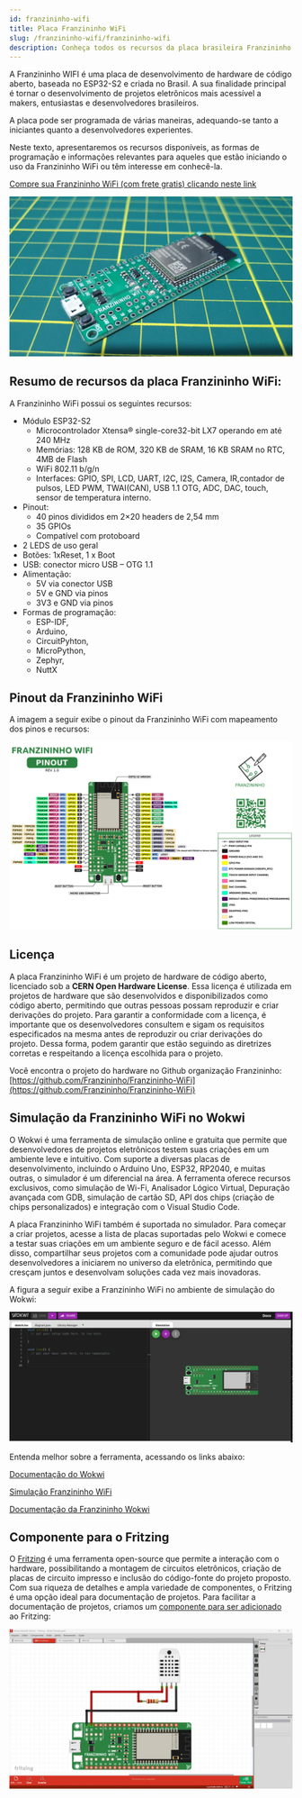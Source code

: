 ```yaml
---
id: franzininho-wifi
title: Placa Franzininho WiFi
slug: /franzininho-wifi/franzininho-wifi
description: Conheça todos os recursos da placa brasileira Franzininho WiFi. Vem ESP32-S2 e pode ser usada de iniciantes a desenvolvedores experientes.
---
```


A Franzininho WIFI é uma placa de desenvolvimento de hardware de código aberto, baseada no ESP32-S2 e criada no Brasil. A sua finalidade principal é tornar o desenvolvimento de projetos eletrônicos mais acessível a makers, entusiastas e desenvolvedores brasileiros.

A placa pode ser programada de várias maneiras, adequando-se tanto a iniciantes quanto a desenvolvedores experientes.

Neste texto, apresentaremos os recursos disponíveis, as formas de programação e informações relevantes para aqueles que estão iniciando o uso da Franzininho WiFi ou têm interesse em conhecê-la.

[Compre sua Franzininho WiFi (com frete gratis) clicando neste link](https://sacola.pagseguro.uol.com.br/e9bdf81f-339f-4b36-951c-88c69240e0e7)

![Placa Franzininho WiFi](img/franzininho-wifi-new.jpg)

## Resumo de recursos da placa Franzininho WiFi:


A Franzininho WiFi possui os seguintes recursos:

-   Módulo ESP32-S2
    -   Microcontrolador Xtensa® single-core32-bit LX7 operando em até 240 MHz
    -   Memórias: 128 KB de ROM, 320 KB de SRAM, 16 KB SRAM no RTC, 4MB de Flash
    -   WiFi 802.11 b/g/n
    -   Interfaces: GPIO, SPI, LCD, UART, I2C, I2S, Camera, IR,contador de pulsos, LED PWM, TWAI(CAN), USB 1.1 OTG, ADC, DAC, touch, sensor de temperatura interno.
-   Pinout:
    -   40 pinos divididos em 2×20 headers de 2,54 mm
    -   35 GPIOs
    -   Compatível com protoboard
-   2 LEDS de uso geral
-   Botões: 1xReset, 1 x Boot
-   USB: conector micro USB – OTG 1.1
-   Alimentação:
    -   5V via conector USB
    -   5V e GND via pinos
    -   3V3 e GND via pinos
-   Formas de programação:
    -   ESP-IDF,
    -   Arduino,
    -   CircuitPyhton,
    -   MicroPython,
    -   Zephyr,
    -   NuttX


## Pinout da Franzininho WiFi

A imagem a seguir exibe o pinout da Franzininho WiFi com mapeamento dos pinos e recursos:

![Nova Franzininho WiFI: pinout](https://raw.githubusercontent.com/Franzininho/imagens-franzininho/main/franzininho-wifi/pinagem-franzininho-wifi.png)

## Licença


A placa Franzininho WiFi é um projeto de hardware de código aberto, licenciado sob a **CERN Open Hardware License**. Essa licença é utilizada em projetos de hardware que são desenvolvidos e disponibilizados como código aberto, permitindo que outras pessoas possam reproduzir e criar derivações do projeto. Para garantir a conformidade com a licença, é importante que os desenvolvedores consultem e sigam os requisitos especificados na mesma antes de reproduzir ou criar derivações do projeto. Dessa forma, podem garantir que estão seguindo as diretrizes corretas e respeitando a licença escolhida para o projeto.

Você encontra o projeto do hardware no Github organização Franzininho: [https://github.com/Franzininho/Franzininho-WiFi](https://github.com/Franzininho/Franzininho-WiFi)


## Simulação da Franzininho WiFi no Wokwi

O Wokwi é uma ferramenta de simulação online e gratuita que permite que desenvolvedores de projetos eletrônicos testem suas criações em um ambiente leve e intuitivo. Com suporte a diversas placas de desenvolvimento, incluindo o Arduino Uno, ESP32, RP2040, e muitas outras, o simulador é um diferencial na área. A ferramenta oferece recursos exclusivos, como simulação de Wi-Fi, Analisador Lógico Virtual, Depuração avançada com GDB, simulação de cartão SD, API dos chips (criação de chips personalizados) e integração com o Visual Studio Code.

A placa Franzininho WiFi também é suportada no simulador. Para começar a criar projetos, acesse a lista de placas suportadas pelo Wokwi e comece a testar suas criações em um ambiente seguro e de fácil acesso. Além disso, compartilhar seus projetos com a comunidade pode ajudar outros desenvolvedores a iniciarem no universo da eletrônica, permitindo que cresçam juntos e desenvolvam soluções cada vez mais inovadoras.

A figura a seguir exibe a Franzininho WiFi no ambiente de simulação do Wokwi:

![Franzininho WiFi](img/image-8.png.webp)

Entenda melhor sobre a ferramenta, acessando os links abaixo:

[Documentação do Wokwi](https://docs.wokwi.com/pt-BR/)

[Simulação Franzininho WiFi](https://wokwi.com/projects/new/franzininho-wifi)

[Documentação da Franzininho Wokwi](https://docs.franzininho.com.br/docs/franzininho-wifi/wokwi/primeiros-passos)

## Componente para o Fritzing

O [Fritzing](https://fritzing.org/) é uma ferramenta open-source que permite a interação com o hardware, possibilitando a montagem de circuitos eletrônicos, criação de placas de circuito impresso e inclusão do código-fonte do projeto proposto. Com sua riqueza de detalhes e ampla variedade de componentes, o Fritzing é uma opção ideal para documentação de projetos. Para facilitar a documentação de projetos, criamos um [componente para ser adicionado](https://github.com/Franzininho/franzininho-fritzing/tree/master/Franzininho-WiFi) ao Fritzing:

![Franzininho WiFi](img/image-9.png.webp)